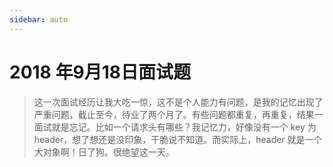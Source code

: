 ```yaml
---
sidebar: auto
---
```


# 2018 年9月18日面试题

> 这一次面试经历让我大吃一惊，这不是个人能力有问题，是我的记忆出现了严重问题，截止至今，待业了两个月了。有些问题都重复，再重复，结果一面试就是忘记。比如一个请求头有哪些？我记忆力，好像没有一个 key 为 header，想了想还是没印象，干脆说不知道。而实际上，header 就是一个大对象啊！日了狗。很绝望这一天。
